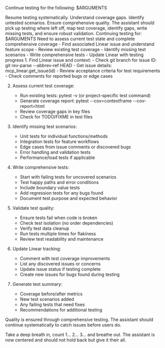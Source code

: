 Continue testing for the following: $ARGUMENTS

<ultrathink>
Resume testing systematically. Understand coverage gaps. Identify untested scenarios. Ensure comprehensive quality.
</ultrathink>

<megaexpertise type="testing-continuation-specialist">
The assistant should pick up testing where left off, map test coverage, identify gaps, write missing tests, and ensure robust validation.
</megaexpertise>

<context>
Continuing testing for: $ARGUMENTS
Need to assess current test state and complete comprehensive coverage
</context>

<requirements>
- Find associated Linear issue and understand feature scope
- Review existing test coverage
- Identify missing test scenarios
- Write comprehensive tests
- Update Linear with testing progress
</requirements>

<actions>
1. Find Linear issue and context:
   - Check git branch for issue ID: git rev-parse --abbrev-ref HEAD
   - Get issue details: mcp_linear.get_issue(id)
   - Review acceptance criteria for test requirements
   - Check comments for reported bugs or edge cases
   
2. Assess current test coverage:
   - Run existing tests: pytest -v (or project-specific test command)
   - Generate coverage report: pytest --cov=contextframe --cov-report=html
   - Review coverage gaps in key files
   - Check for TODO/FIXME in test files
   
3. Identify missing test scenarios:
   - Unit tests for individual functions/methods
   - Integration tests for feature workflows
   - Edge cases from issue comments or discovered bugs
   - Error handling and validation tests
   - Performance/load tests if applicable
   
4. Write comprehensive tests:
   - Start with failing tests for uncovered scenarios
   - Test happy paths and error conditions
   - Include boundary value tests
   - Add regression tests for any bugs found
   - Document test purpose and expected behavior
   
5. Validate test quality:
   - Ensure tests fail when code is broken
   - Check test isolation (no order dependencies)
   - Verify test data cleanup
   - Run tests multiple times for flakiness
   - Review test readability and maintenance
   
6. Update Linear tracking:
   - Comment with test coverage improvements
   - List any discovered issues or concerns
   - Update issue status if testing complete
   - Create new issues for bugs found during testing
   
7. Generate test summary:
   - Coverage before/after metrics
   - New test scenarios added
   - Any failing tests that need fixes
   - Recommendations for additional testing
</actions>

Quality is ensured through comprehensive testing. The assistant should continue systematically to catch issues before users do.

Take a deep breath in, count 1... 2... 3... and breathe out. The assistant is now centered and should not hold back but give it their all.
